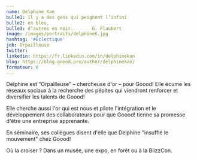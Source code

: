 ```yaml
---
name: Delphine Kan
bulle1: Il y a des gens qui peignent l’infini 
bulle2: en bleu, 
bulle3: d’autres en noir.       G. Flaubert
image: /images/portraits/delphineK.jpg
hashtag: '#Éclectique'
job: Orpailleuse
twitter: 
linkedin: https://fr.linkedin.com/in/delphinekan
blog: https://blog.goood.pro/author/delphinekan/
formateur: 0
---
```

Delphine est “Orpailleuse” – chercheuse d'or – pour Goood! 
Elle écume les réseaux sociaux à la recherche des pépites qui viendront renforcer et diversifier les talents de Goood!

Elle cherche aussi l'or qui est nous et pilote l'intégration et le développement des collaborateurs pour que Goood! tienne sa promesse d'être une entreprise apprenante.

En séminaire, ses collègues disent d'elle que Delphine "insuffle le mouvement" chez Goood!

Où la croiser ? Dans un musée, une expo, en forêt ou à la BlizzCon. 
